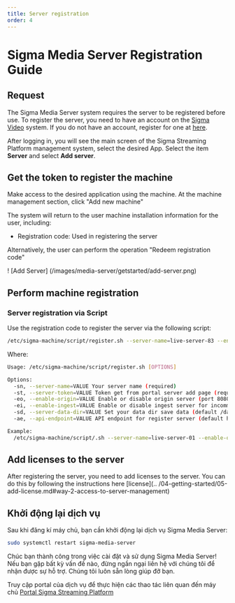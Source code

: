 ```yaml
---
title: Server registration
order: 4
---
```


# Sigma Media Server Registration Guide

## Request

The Sigma Media Server system requires the server to be registered before use. To register the server, you need to have an account on the [Sigma Video](https://sigma.video/) system. If you do not have an account, register for one at [here](https://portal.sigmaott.com/auth/login).

After logging in, you will see the main screen of the Sigma Streaming Platform management system, select the desired App. Select the item **Server** and select **Add server**.

## Get the token to register the machine

Make access to the desired application using the machine. At the machine management section, click "Add new machine"

The system will return to the user machine installation information for the user, including:

- Registration code: Used in registering the server

Alternatively, the user can perform the operation "Redeem registration code"

! [Add Server] (/images/media-server/getstarted/add-server.png)

## Perform machine registration

### Server registration via Script

Use the registration code to register the server via the following script:

```bash
/etc/sigma-machine/script/register.sh --server-name=live-server-83 --enable-origin=true --enable-ingest=true --server-token=xamBWB0CZpXgI9VXkP68c --server-data-dir=/data/transcode
```

Where:

```bash
Usage: /etc/sigma-machine/script/register.sh [OPTIONS]

Options:
  -sn, --server-name=VALUE Your server name (required)
  -st, --server-token=VALUE Token get from portal server add page (required)
  -eo, --enable-origin=VALUE Enable or disable origin server (port 8080 for http streaming hls, dash) (default true)
  -ei, --enable-ingest=VALUE Enable or disable ingest server for incomming streaming(port 1935 for rtmp, rtsp, srt) (default true)
  -sd, --server-data-dir=VALUE Set your data dir save data (default /data/transcode)
  -ae, --api-endpoint=VALUE API endpoint for register server (default https://api.sigma.video)

Example:
  /etc/sigma-machine/script/.sh --server-name=live-server-01 --enable-origin=true --enable-ingest=true --server-token=kKLyAqeQlcWImVciTrWW- --server-data-dir=/data/transcode
```

## Add licenses to the server

After registering the server, you need to add licenses to the server. You can do this by following the instructions here [license](.. /04-getting-started/05-add-license.md#way-2-access-to-server-management)

## Khởi động lại dịch vụ

Sau khi đăng kí máy chủ, bạn cần khởi động lại dịch vụ Sigma Media Server:

```bash
sudo systemctl restart sigma-media-server
```

Chúc bạn thành công trong việc cài đặt và sử dụng Sigma Media Server! Nếu bạn gặp bất kỳ vấn đề nào, đừng ngần ngại liên hệ với chúng tôi để nhận được sự hỗ trợ. Chúng tôi luôn sẵn lòng giúp đỡ bạn.

Truy cập portal của dịch vụ để thực hiện các thao tác liên quan đến máy chủ [Portal Sigma Streaming Platform](https://portal.sigmaott.com/auth/login)
